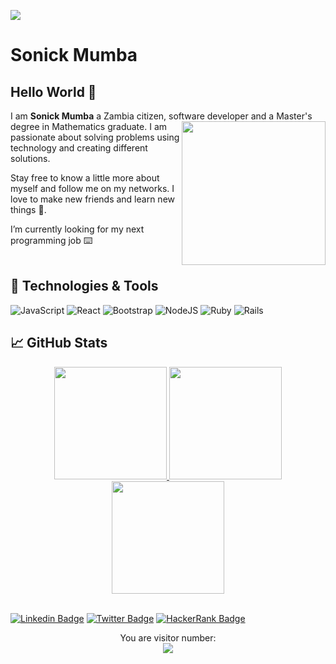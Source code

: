 ![](https://img.shields.io/badge/Microverse-blueviolet)

# Sonick Mumba 

 ## Hello World 👋
 
  I am **Sonick Mumba** a Zambia citizen, software developer and a Master's degree in Mathematics graduate. <img align='right' src="./programmer.gif" width="230"> I am passionate about solving problems using technology and creating different solutions.
   
   Stay free to know a little more about myself and follow me on my networks. I love to make new friends and learn new things :pray:.
   
I’m currently looking for my next programming job :keyboard:
<br/>
<br/>

## 🔧 Technologies & Tools
![JavaScript](https://img.shields.io/badge/javascript-%23323330.svg?style=for-the-badge&logo=javascript&logoColor=white)
![React](https://img.shields.io/badge/react-%2320232a.svg?style=for-the-badge&logo=react&logoColor=white)
![Bootstrap](https://img.shields.io/badge/bootstrap-%23563D7C.svg?style=for-the-badge&logo=bootstrap&logoColor=white)
![NodeJS](https://img.shields.io/badge/node.js-6DA55F?style=for-the-badge&logo=node.js&logoColor=white)
![Ruby](https://img.shields.io/badge/ruby-%23CC342D.svg?style=for-the-badge&logo=ruby&logoColor=white)
![Rails](https://img.shields.io/badge/rails-%23CC0000.svg?style=for-the-badge&logo=ruby-on-rails&logoColor=white)
<br/>



## &#x1f4c8; GitHub Stats
<div align='center'>
  <a href="https://github.com/Sonickmumba">
    <img height="180px" src="https://github-readme-stats.vercel.app/api?username=Sonickmumba&show_icons=true&include_all_commits=true" />
  </a> 

  <a href="https://github.com/Sonickmumba">
    <img height="180px" src="https://github-readme-stats.vercel.app/api/top-langs/?username=Sonickmumba&layout=compact" />
  </a>


  <div align="center">
    <a href="https://github.com/Sonickmumba">
      <img height="180px" src="https://github-readme-streak-stats.herokuapp.com/?user=Sonickmumba" />
    </a>
  </div>   
</div>
<br/>

[![Linkedin Badge](https://img.shields.io/badge/-Gordon%20Otieno-blue?style=plastic&logo=Linkedin&logoColor=white&link=https://www.linkedin.com/in/sonick-m-301557a2/)](https://www.linkedin.com/in/sonick-m-301557a2/)
[![Twitter Badge](https://img.shields.io/badge/-@MumbaSonick-1ca0f1?style=plastic&labelColor=1ca0f1&logo=twitter&logoColor=white&link=https://twitter.com/MumbaSonick)](https://twitter.com/MumbaSonick)
[![HackerRank Badge](https://img.shields.io/badge/-@kingellie_mumba?style=plastic&labelColor=1ba94c&logo=hackerrank&logoColor=white&link=https://www.hackerrank.com/@kingellie_mumba)](https://www.hackerrank.com/kingellie_mumba)

<p align="center"> 
  You are visitor number: <br>
  <img src="https://profile-counter.glitch.me/Sonickmumba/count.svg" />
</p>
